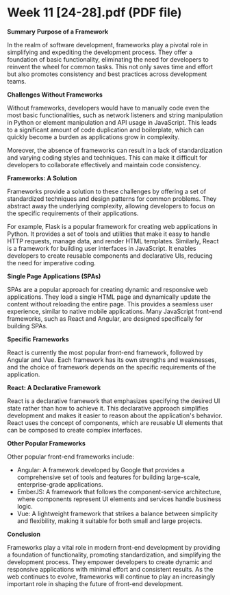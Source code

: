 # Week 11 [24-28].pdf (PDF file)
**Summary**
**Purpose of a Framework**

In the realm of software development, frameworks play a pivotal role in simplifying and expediting the development process. They offer a foundation of basic functionality, eliminating the need for developers to reinvent the wheel for common tasks. This not only saves time and effort but also promotes consistency and best practices across development teams.

**Challenges Without Frameworks**

Without frameworks, developers would have to manually code even the most basic functionalities, such as network listeners and string manipulation in Python or element manipulation and API usage in JavaScript. This leads to a significant amount of code duplication and boilerplate, which can quickly become a burden as applications grow in complexity.

Moreover, the absence of frameworks can result in a lack of standardization and varying coding styles and techniques. This can make it difficult for developers to collaborate effectively and maintain code consistency.

**Frameworks: A Solution**

Frameworks provide a solution to these challenges by offering a set of standardized techniques and design patterns for common problems. They abstract away the underlying complexity, allowing developers to focus on the specific requirements of their applications.

For example, Flask is a popular framework for creating web applications in Python. It provides a set of tools and utilities that make it easy to handle HTTP requests, manage data, and render HTML templates. Similarly, React is a framework for building user interfaces in JavaScript. It enables developers to create reusable components and declarative UIs, reducing the need for imperative coding.

**Single Page Applications (SPAs)**

SPAs are a popular approach for creating dynamic and responsive web applications. They load a single HTML page and dynamically update the content without reloading the entire page. This provides a seamless user experience, similar to native mobile applications. Many JavaScript front-end frameworks, such as React and Angular, are designed specifically for building SPAs.

**Specific Frameworks**

React is currently the most popular front-end framework, followed by Angular and Vue. Each framework has its own strengths and weaknesses, and the choice of framework depends on the specific requirements of the application.

**React: A Declarative Framework**

React is a declarative framework that emphasizes specifying the desired UI state rather than how to achieve it. This declarative approach simplifies development and makes it easier to reason about the application's behavior. React uses the concept of components, which are reusable UI elements that can be composed to create complex interfaces.

**Other Popular Frameworks**

Other popular front-end frameworks include:

* Angular: A framework developed by Google that provides a comprehensive set of tools and features for building large-scale, enterprise-grade applications.
* EmberJS: A framework that follows the component-service architecture, where components represent UI elements and services handle business logic.
* Vue: A lightweight framework that strikes a balance between simplicity and flexibility, making it suitable for both small and large projects.

**Conclusion**

Frameworks play a vital role in modern front-end development by providing a foundation of functionality, promoting standardization, and simplifying the development process. They empower developers to create dynamic and responsive applications with minimal effort and consistent results. As the web continues to evolve, frameworks will continue to play an increasingly important role in shaping the future of front-end development.
